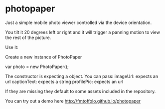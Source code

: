 photopaper
==========

Just a simple mobile photo viewer controlled via the device orientation.

You tilt it 20 degrees left or right and it will trigger a panning motion to view the rest of the picture.

Use it:

Create a new instance of PhotoPaper

var photo = new PhotoPaper();

The constructor is expecting a object. You can pass:
imageUrl: expects an url
captionText: expects a string
profilePic: expects an url

If they are missing they default to some assets included in the repository.


You can try out a demo here
http://fmtoffolo.github.io/photopaper
